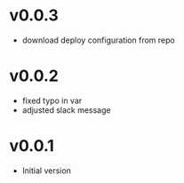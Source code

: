 # v0.0.3
* download deploy configuration from repo

# v0.0.2
* fixed typo in var
* adjusted slack message

# v0.0.1
* Initial version
